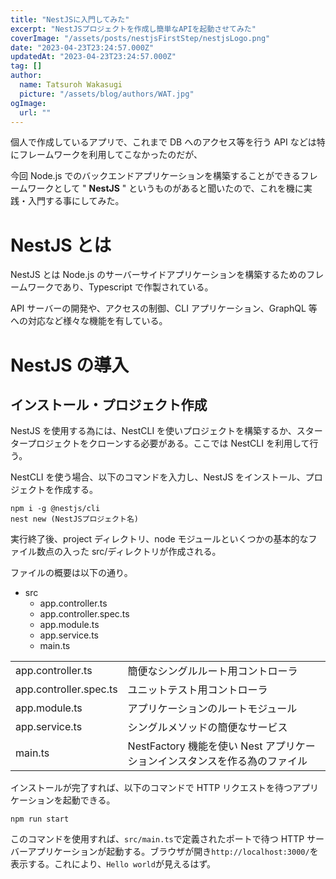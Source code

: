 ```yaml
---
title: "NestJSに入門してみた"
excerpt: "NestJSプロジェクトを作成し簡単なAPIを起動させてみた"
coverImage: "/assets/posts/nestjsFirstStep/nestjsLogo.png"
date: "2023-04-23T23:24:57.000Z"
updatedAt: "2023-04-23T23:24:57.000Z"
tag: []
author:
  name: Tatsuroh Wakasugi
  picture: "/assets/blog/authors/WAT.jpg"
ogImage:
  url: ""
---
```


個人で作成しているアプリで、これまで DB へのアクセス等を行う API などは特にフレームワークを利用してこなかったのだが、

今回 Node.js でのバックエンドアプリケーションを構築することができるフレームワークとして " **NestJS** " というものがあると聞いたので、これを機に実践・入門する事にしてみた。

# NestJS とは

NestJS とは Node.js のサーバーサイドアプリケーションを構築するためのフレームワークであり、Typescript で作製されている。

API サーバーの開発や、アクセスの制御、CLI アプリケーション、GraphQL 等への対応など様々な機能を有している。

# NestJS の導入

## インストール・プロジェクト作成

NestJS を使用する為には、NestCLI を使いプロジェクトを構築するか、スタータープロジェクトをクローンする必要がある。ここでは NestCLI を利用して行う。

NestCLI を使う場合、以下のコマンドを入力し、NestJS をインストール、プロジェクトを作成する。

```shell
npm i -g @nestjs/cli
nest new (NestJSプロジェクト名)
```

実行終了後、project ディレクトリ、node モジュールといくつかの基本的なファイル数点の入った src/ディレクトリが作成される。

ファイルの概要は以下の通り。

- src
  - app.controller.ts
  - app.controller.spec.ts
  - app.module.ts
  - app.service.ts
  - main.ts

|                        |                                                                            |
| :--------------------- | :------------------------------------------------------------------------- |
| app.controller.ts      | 簡便なシングルルート用コントローラ                                         |
| app.controller.spec.ts | ユニットテスト用コントローラ                                               |
| app.module.ts          | アプリケーションのルートモジュール                                         |
| app.service.ts         | シングルメソッドの簡便なサービス                                           |
| main.ts                | NestFactory 機能を使い Nest アプリケーションインスタンスを作る為のファイル |

インストールが完了すれば、以下のコマンドで HTTP リクエストを待つアプリケーションを起動できる。

```shell
npm run start
```

このコマンドを使用すれば、`src/main.ts`で定義されたポートで待つ HTTP サーバーアプリケーションが起動する。ブラウザが開き`http://localhost:3000/`を表示する。これにより、`Hello world`が見えるはず。
